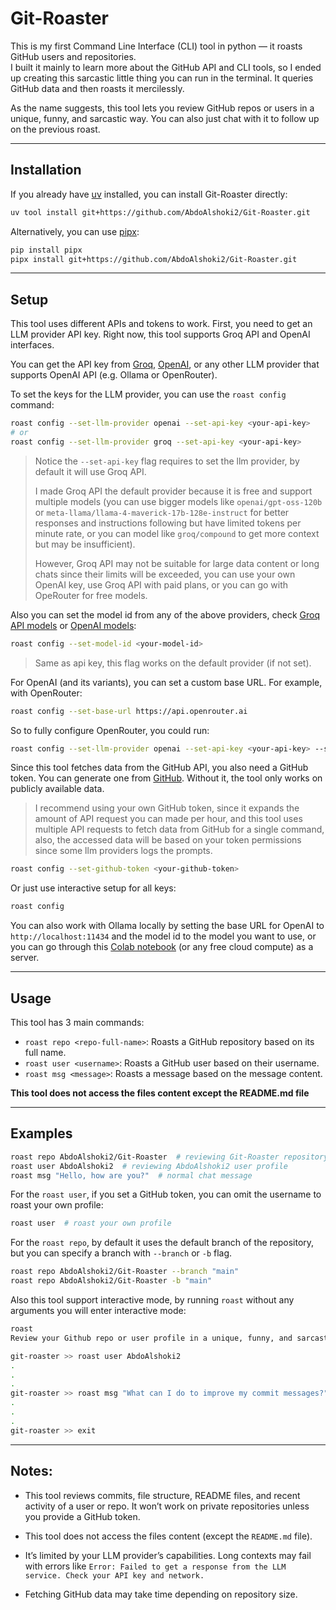 # Git-Roaster

This is my first Command Line Interface (CLI) tool in python — it roasts GitHub users and repositories.  
I built it mainly to learn more about the GitHub API and CLI tools, so I ended up creating this sarcastic little thing you can run in the terminal. It queries GitHub data and then roasts it mercilessly.  

As the name suggests, this tool lets you review GitHub repos or users in a unique, funny, and sarcastic way. You can also just chat with it to follow up on the previous roast.  

---

## Installation

If you already have [uv](https://docs.astral.sh/uv/getting-started/installation/) installed, you can install Git-Roaster directly:

```bash
uv tool install git+https://github.com/AbdoAlshoki2/Git-Roaster.git
```

Alternatively, you can use [pipx](https://github.com/pypa/pipx):
```bash
pip install pipx
pipx install git+https://github.com/AbdoAlshoki2/Git-Roaster.git
```

---

## Setup

This tool uses different APIs and tokens to work.
First, you need to get an LLM provider API key. Right now, this tool supports Groq API and OpenAI interfaces.

You can get the API key from [Groq](https://console.groq.com/), [OpenAI](https://openai.com/api/), or any other LLM provider that supports OpenAI API (e.g. Ollama or OpenRouter).

To set the keys for the LLM provider, you can use the `roast config` command:
```bash
roast config --set-llm-provider openai --set-api-key <your-api-key> 
# or
roast config --set-llm-provider groq --set-api-key <your-api-key>
```

> Notice the `--set-api-key` flag requires to set the llm provider, by default it will use Groq API.
>
> I made Groq API the default provider because it is free and support multiple models (you can use bigger models like `openai/gpt-oss-120b` or `meta-llama/llama-4-maverick-17b-128e-instruct` for better responses and instructions following but have limited tokens per minute rate, or you can model like `groq/compound` to get more context but may be insufficient).
>
> However, Groq API may not be suitable for large data content or long chats since their limits will be exceeded, you can use your own OpenAI key, use Groq API with paid plans, or you can go with OpeRouter for free models.

Also you can set the model id from any of the above providers, check [Groq API models](https://console.groq.com/docs/rate-limits) or [OpenAI models](https://platform.openai.com/docs/models):

```bash
roast config --set-model-id <your-model-id>
```

> Same as api key, this flag works on the default provider (if not set).

For OpenAI (and its variants), you can set a custom base URL. For example, with OpenRouter:
```bash
roast config --set-base-url https://api.openrouter.ai
```

So to fully configure OpenRouter, you could run:
```bash
roast config --set-llm-provider openai --set-api-key <your-api-key> --set-model-id <your-model-id> --set-base-url https://api.openrouter.ai
```

Since this tool fetches data from the GitHub API, you also need a GitHub token.
You can generate one from [GitHub](https://github.com/settings/tokens). Without it, the tool only works on publicly available data.

> I recommend using your own GitHub token, since it expands the amount of API request you can made per hour, and this tool uses multiple API requests to fetch data from GitHub for a single command, also, the accessed data will be based on your token permissions since some llm providers logs the prompts.

```bash
roast config --set-github-token <your-github-token>
```

Or just use interactive setup for all keys:

```bash
roast config
```

You can also work with Ollama locally by setting the base URL for OpenAI to `http://localhost:11434` and the model id to the model you want to use, or you can go through this [Colab notebook](https://colab.research.google.com/drive/171w_OF-Xn_eZJPgT206rT95XPiKiRnmK?usp=sharing) (or any free cloud compute) as a server.

---

## Usage

This tool has 3 main commands:

- `roast repo <repo-full-name>`: Roasts a GitHub repository based on its full name.
- `roast user <username>`: Roasts a GitHub user based on their username.
- `roast msg <message>`: Roasts a message based on the message content.

**This tool does not access the files content except the README.md file**

---

## Examples

```bash
roast repo AbdoAlshoki2/Git-Roaster  # reviewing Git-Roaster repository 
roast user AbdoAlshoki2  # reviewing AbdoAlshoki2 user profile
roast msg "Hello, how are you?"  # normal chat message
```

For the `roast user`, if you set a GitHub token, you can omit the username to roast your own profile:

```bash
roast user  # roast your own profile
```

For the `roast repo`, by default it uses the default branch of the repository, but you can specify a branch with `--branch` or `-b` flag.

```bash
roast repo AbdoAlshoki2/Git-Roaster --branch "main"
roast repo AbdoAlshoki2/Git-Roaster -b "main"
```

Also this tool support interactive mode, by running `roast` without any arguments you will enter interactive mode:

```bash
roast
Review your Github repo or user profile in a unique, funny, and sarcastic way (type 'exit' or 'quit' to exit interactive mode).

git-roaster >> roast user AbdoAlshoki2
.
.
.
git-roaster >> roast msg "What can I do to improve my commit messages?"
.
.
.
git-roaster >> exit
```

---
## Notes:
- This tool reviews commits, file structure, README files, and recent activity of a user or repo. It won’t work on private repositories unless you provide a GitHub token.

- This tool does not access the files content (except the `README.md` file).

- It’s limited by your LLM provider’s capabilities. Long contexts may fail with errors like `Error: Failed to get a response from the LLM service. Check your API key and network.`

- Fetching GitHub data may take time depending on repository size.

